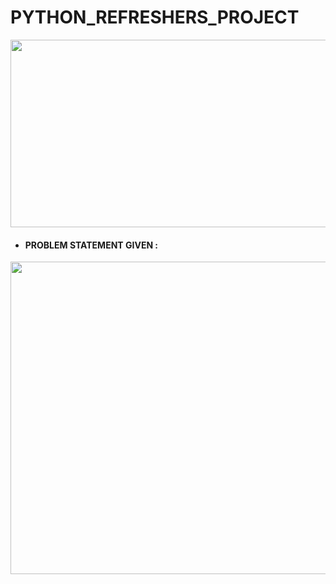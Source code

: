 # **PYTHON_REFRESHERS_PROJECT**

<image src  = "https://user-images.githubusercontent.com/98200001/171427027-359c44c4-da9d-4c5c-97ea-baa2a2a7f174.png" width = "700" height = "300">

- #### **PROBLEM STATEMENT GIVEN :**
<image src  = "https://user-images.githubusercontent.com/98200001/171426507-74f9746b-4d20-452a-bcc7-57789ea0e7e1.png" width = "700" height = "500"> 
